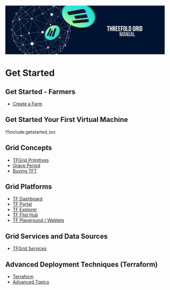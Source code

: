 ![](img/MANUALHEADER.png)

# Get Started

<!-- ## What do you need to know?

- [The Basic Concepts of TFGrid 3.0](tfgrid3_what_to_know) -->

## Get Started - Farmers

- [Create a Farm](create_farm)

## Get Started Your First Virtual Machine

!!!include:getstarted_toc

## Grid Concepts

- [TFGrid Primitives](tfgrid_primitives)
- [Grace Period](grace_period)
- [Buying TFT](tft_howtos)

## Grid Platforms

- [TF Dashboard](dashboard_readme)
- [TF Portal](dashboard_portal_home)
- [TF Explorer](explorer_home)
- [TF Flist Hub](flist_hub)
- [TF Playground / Weblets](weblets_home)

## Grid Services and Data Sources

- [TFGrid Services](Manual3_tfservices)

## Advanced Deployment Techniques (Terraform)

- [Terraform](terraform_home)
- [Advanced Topics](advanced)







